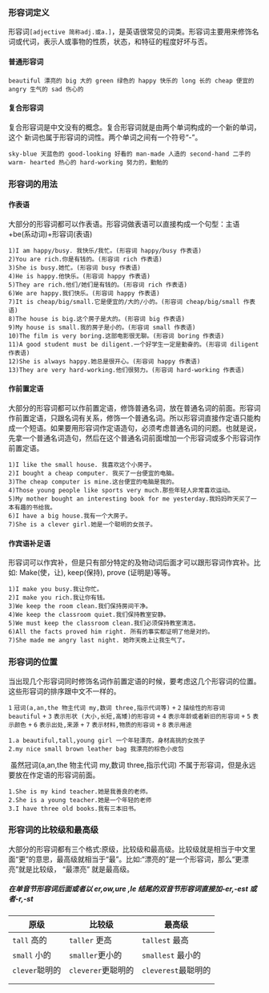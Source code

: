### 形容词定义

​	形容词`[adjective 简称adj.或a.]`，是英语很常见的词类。形容词主要用来修饰名词或代词，表示人或事物的性质，状态，和特征的程度好坏与否。

#### 普通形容词

`beautiful 漂亮的 big 大的 green 绿色的 happy 快乐的 long 长的 cheap 便宜的 angry 生气的 sad 伤心的`

#### 复合形容词

​	复合形容词是中文没有的概念。复合形容词就是由两个单词构成的一个新的单词，这个 新词也属于形容词的词性。两个单词之间有一个符号“-”。

`sky-blue 天蓝色的 good-looking 好看的 man-made 人造的 second-hand 二手的 warm- hearted 热心的 hard-working 努力的，勤勉的`

### 形容词的用法

#### 作表语

​	大部分的形容词都可以作表语。形容词做表语可以直接构成一个句型：主语+be(系动词)+形容词(表语)

```
1)I am happy/busy. 我快乐/我忙。(形容词 happy/busy 作表语)
2)You are rich.你是有钱的。(形容词 rich 作表语)
3)She is busy.她忙。(形容词 busy 作表语)
4)He is happy.他快乐。(形容词 happy 作表语)
5)They are rich.他们/她们是有钱的。(形容词 rich 作表语)
6)We are happy.我们快乐。(形容词 happy 作表语)
7)It is cheap/big/small.它是便宜的/大的/小的。(形容词 cheap/big/small 作表语) 
8)The house is big.这个房子是大的。(形容词 big 作表语)
9)My house is small.我的房子是小的。(形容词 small 作表语)
10)The film is very boring.这部电影很无聊。(形容词 boring 作表语)
11)A good student must be diligent.一个好学生一定是勤奋的。(形容词 diligent 作表语)
12)She is always happy.她总是很开心。(形容词 happy 作表语)
13)They are very hard-working.他们很努力。(形容词 hard-working 作表语)
```

#### 作前置定语

​	大部分的形容词都可以作前置定语，修饰普通名词，放在普通名词的前面。形容词作前置定语，只跟名词有关系，修饰一个普通名词。所以形容词直接作定语只能构成一个短语。如果要用形容词作定语造句，必须考虑普通名词的问题。也就是说， 先拿一个普通名词造句，然后在这个普通名词前面增加一个形容词或多个形容词作前置定语。

```
1)I like the small house. 我喜欢这个小房子。
2)I bought a cheap computer. 我买了一台便宜的电脑。
3)The cheap computer is mine.这台便宜的电脑是我的。
4)Those young people like sports very much.那些年轻人非常喜欢运动。
5)My mother bought an interesting book for me yesterday.我妈妈昨天买了一本有趣的书给我。 
6)I have a big house.我有一个大房子。
7)She is a clever girl.她是一个聪明的女孩子。
```

#### 作宾语补足语

​	形容词可以作宾补，但是只有部分特定的及物动词后面才可以跟形容词作宾补。比如: Make(使，让), keep(保持), prove (证明是)等等。

```
1)I make you busy.我让你忙。
2)I make you rich.我让你有钱。
3)We keep the room clean.我们保持房间干净。
4)We keep the classroom quiet.我们保持教室安静。
5)We must keep the classroom clean.我们必须保持教室清洁。
6)All the facts proved him right. 所有的事实都证明了他是对的。
7)She made me angry last night. 她昨天晚上让我生气了。
```

### 形容词的位置

​	当出现几个形容词同时修饰名词作前置定语的时候，要考虑这几个形容词的位置。这些形容词的排序跟中文不一样的。

`1` `冠词(a,an,the 物主代词 my,数词 three,指示代词等)` `+` `2` `描绘性的形容词 beautiful` `+` `3` `表示形状 (大小,长短,高矮)的形容词` `+` `4` `表示年龄或者新旧的形容词` `+` `5` `表示颜色` `+` `6` `表示出处,来源` `+` `7`  `表示材料,物质的形容词` `+` `8` `表示用途`

```
1.a beautiful,tall,young girl 一个年轻漂亮，身材高挑的女孩子
2.my nice small brown leather bag 我漂亮的棕色小皮包
```

​	虽然冠词(a,an,the 物主代词 my,数词 three,指示代词) 不属于形容词，但是永远要放在作定语的形容词前面。

```
1.She is my kind teacher.她是我善良的老师。
2.She is a young teacher.她是一个年轻的老师
3.I have three old books.我有三本旧书。
```

### 形容词的比较级和最高级

​	大部分的形容词都有三个格式:原级，比较级和最高级。比较级就是相当于中文里面“更”的意思，最高级就相当于“最”。比如:“漂亮的”是一个形容词，那么“更漂亮”就是比较级， “最漂亮” 就是最高级。

##### 在单音节形容词后面或者以 er,ow,ure ,le 结尾的双音节形容词直接加-er,-est 或者-r,-st

| 原级           | 比较级             | 最高级              |
| -------------- | ------------------ | ------------------- |
| `tall` 高的    | `taller` 更高      | `tallest` 最高      |
| `small` 小的   | `smaller`更小的    | `smallest` 最小的   |
| `clever`聪明的 | `cleverer`更聪明的 | `cleverest`最聪明的 |
|                |                    |                     |
|                |                    |                     |

